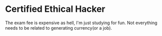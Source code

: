 # Certified Ethical Hacker
The exam fee is expensive as hell, I'm just studying for fun.
Not everything needs to be related to generating currency(or a job).
